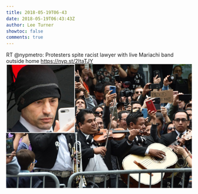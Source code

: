 ```yaml
---
title: 2018-05-19T06-43
date: 2018-05-19T06:43:43Z
author: Lee Turner
showtoc: false
comments: true
---
```


RT @nypmetro: Protesters spite racist lawyer with live Mariachi band outside home https://nyp.st/2ItaTJY ![](/img/x//997729497398030336-DdhJvcqXkAAkFbA.jpg)

